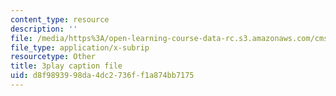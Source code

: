 ```yaml
---
content_type: resource
description: ''
file: /media/https%3A/open-learning-course-data-rc.s3.amazonaws.com/cms-701-current-debates-in-media-spring-2015/d8f9893998da4dc2736ff1a874bb7175_V5lJj6VAKmg.srt
file_type: application/x-subrip
resourcetype: Other
title: 3play caption file
uid: d8f98939-98da-4dc2-736f-f1a874bb7175
---
```

